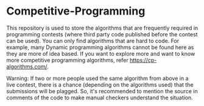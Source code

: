 # Competitive-Programming

This repository is used to store the algorithms that are frequently required in programming contests (where third party code published before the contest can be used). You can only find algorithms that are hard to code. For example, many Dynamic programming algorithms cannot be found here as they are more of idea based.
If you want to explore more and want to know more competitive programming algorithms, refer https://cp-algorithms.com/.

Warning: If two or more people used the same algorithm from above in a live contest, there is a chance (depending on the algorithms used) that the submissions will be plagged. So, it's recommended to mention the source in comments of the code to make manual checkers understand the situation.
